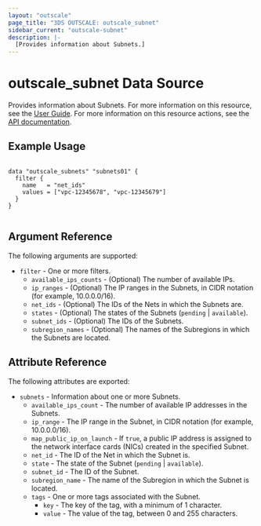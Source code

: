 ```yaml
---
layout: "outscale"
page_title: "3DS OUTSCALE: outscale_subnet"
sidebar_current: "outscale-subnet"
description: |-
  [Provides information about Subnets.]
---
```


# outscale_subnet Data Source

Provides information about Subnets.
For more information on this resource, see the [User Guide](https://wiki.outscale.net/display/EN/About+VPCs).
For more information on this resource actions, see the [API documentation](https://docs.outscale.com/api#3ds-outscale-api-subnet).

## Example Usage

```hcl

data "outscale_subnets" "subnets01" {
  filter {
    name   = "net_ids"
    values = ["vpc-12345678", "vpc-12345679"]
  }
}


```

## Argument Reference

The following arguments are supported:

* `filter` - One or more filters.
  * `available_ips_counts` - (Optional) The number of available IPs.
  * `ip_ranges` - (Optional) The IP ranges in the Subnets, in CIDR notation (for example, 10.0.0.0/16).
  * `net_ids` - (Optional) The IDs of the Nets in which the Subnets are.
  * `states` - (Optional) The states of the Subnets (`pending` \| `available`).
  * `subnet_ids` - (Optional) The IDs of the Subnets.
  * `subregion_names` - (Optional) The names of the Subregions in which the Subnets are located.

## Attribute Reference

The following attributes are exported:

* `subnets` - Information about one or more Subnets.
  * `available_ips_count` - The number of available IP addresses in the Subnets.
  * `ip_range` - The IP range in the Subnet, in CIDR notation (for example, 10.0.0.0/16).
  * `map_public_ip_on_launch` - If `true`, a public IP address is assigned to the network interface cards (NICs) created in the specified Subnet.
  * `net_id` - The ID of the Net in which the Subnet is.
  * `state` - The state of the Subnet (`pending` \| `available`).
  * `subnet_id` - The ID of the Subnet.
  * `subregion_name` - The name of the Subregion in which the Subnet is located.
  * `tags` - One or more tags associated with the Subnet.
    * `key` - The key of the tag, with a minimum of 1 character.
    * `value` - The value of the tag, between 0 and 255 characters.
